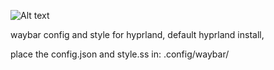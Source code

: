 ![Alt text](https://github.com/JBW-byte/hyprland-waybar/blob/main/Screenshot_20250513_153002.png "Optional title")

waybar config and style for hyprland, default hyprland install, 

place the config.json and style.ss in: .config/waybar/
